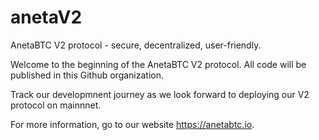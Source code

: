 # anetaV2
AnetaBTC V2 protocol - secure, decentralized, user-friendly. 

Welcome to the beginning of the AnetaBTC V2 protocol. All code will be published in this Github organization. 

Track our developmnent journey as we look forward to deploying our V2 protocol on mainnnet. 

For more information, go to our website https://anetabtc.io. 

